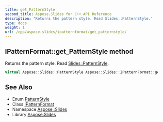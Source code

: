 ```yaml
---
title: get_PatternStyle
second_title: Aspose.Slides for C++ API Reference
description: "Returns the pattern style. Read Slides::PatternStyle."
type: docs
weight: 1
url: /cpp/aspose.slides/ipatternformat/get_patternstyle/
---
```

## IPatternFormat::get_PatternStyle method


Returns the pattern style. Read [Slides::PatternStyle](../../patternstyle/).

```cpp
virtual Aspose::Slides::PatternStyle Aspose::Slides::IPatternFormat::get_PatternStyle()=0
```

## See Also

* Enum [PatternStyle](../../patternstyle/)
* Class [IPatternFormat](../)
* Namespace [Aspose::Slides](../../)
* Library [Aspose.Slides](../../../)
